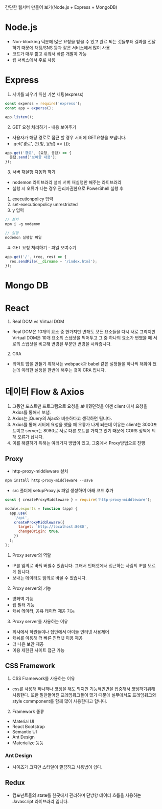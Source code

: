 간단한 웹서버 만들어 보기(Node.js + Express + MongoDB)

# Node.js
- Non-blocking 덕분에 많은 요청을 받을 수 있고 완료 되는 것들부터 결과를 전달하기 때문에 채팅/SNS 등과 같은 서비스에서 많이 사용
- 코드가 매우 짧고 쉬워서 빠른 개발이 가능
- 웹 서비스에서 주로 사용

# Express
1. 서버를 띄우기 위한 기본 세팅(express)
```javascript
const experss = require('express');
const app = experss();

app.listen();
```

2. GET 요청 처리하기 - 내용 보여주기
- 사용자가 해당 경로로 접근 할 경우 서버에 GET요청을 보냅니다.
- .get('경로', (요청, 응답) => {});
```javascript
app.get('경로', (요청, 응답) => {
  응답.send('보여줄 내용');
});
```

3. 서버 재실행 자동화 하기
- nodemon 라이브러리 설치 서버 재실행만 해주는 라이브러리
- 실행 시 오류가 나는 경우 관리자권한으로 PowerShell 실행 후   
1. executionpolicy 입력
2. set-executionpolicy unrestricted
3. y 입력
```javascript
// 설치
npm i -g nodemon

// 실행
nodemon 실행할 파일
```

4. GET 요청 처리하기 - 파일 보여주기
```javascript
app.get('/', (req, res) => {
  res.sendFile(__dirname + '/index.html');
});
```

# Mongo DB

# React
1. Real DOM vs Virtual DOM
- Real DOM은 10개의 요소 중 한가지만 변해도 모든 요소들을 다시 새로 그리지만 Virtual DOM은 10개 요소의 스냅샷을 찍어두고 그 중 하나의 요소가 변했을 때 서로의 스냅샷을 비교해 변경된 부분만 변경을 시켜줍니다.

2. CRA
- 리액트 앱을 만들기 위해서는 webpack과 babel 같은 설정들을 하나씩 해줘야 했는데 이러한 설정을 한번에 해주는 것이 CRA 입니다.

# 데이터 Flow & Axios
1. 그동안 포스트맨 프로그램으로 요청을 보내줬던것을 이젠 client 에서 요청을 Axios를 통해서 보냄.
2. Axios는 jQuery의 Ajax와 비슷하다고 생각하면 됩니다.
3. Axios를 통해 서버에 요청을 했을 때 오류가 나게 되는데 이유는 client는 3000포트이고 server는 8080로 서로 다른 포트를 가지고 있기 때문에 CORS 정책에 의해 오류가 납니다.
4. 이를 해결하기 위해는 여러가지 방법이 있고, 그중에서 Proxy방법으로 진행

## Proxy
- http-proxy-middleware 설치
```javascript
npm install http-proxy-middleware --save
```
- src 폴더에 setupProxy.js 파일 생성하여 아래 코드 추가
```javascript
const { createProxyMiddleware } = require('http-proxy-middleware');

module.exports = function (app) {
  app.use(
    '/api',
    createProxyMiddleware({
      target: 'http://localhost:8080',
      changeOrigin: true,
    })
  );
};
```
1. Proxy server의 역할
- IP를 임의로 바꿔 버릴수 있습니다. 그래서 인터넷에서 접근하는 사람의 IP를 모르게 됩니다.
- 보내는 데이터도 임의로 바꿀 수 있습니다.

2. Proxy server의 기능
- 방화벽 기능
- 웹 필터 기능
- 캐쉬 데이터, 공유 데이터 제공 기능

3. Proxy server를 사용하는 이유
- 회사에서 직원들이나 집안에서 아이들 인터넷 사용제어
- 캐쉬를 이용해 더 빠른 인터넷 이용 제공
- 더 나은 보안 제공
- 이용 제한된 사이트 접근 가능

## CSS Framework
1. CSS Framework를 사용하는 이유
- css를 사용해 하나하나 코딩을 해도 되지만 기능적인면을 집중해서 코딩하기위해 사용한다. 또한 잘만들어진 프레임워크들이 많기 때문에 실무에서도 프레임워크와 style commponent를 함께 많이 사용한다고 합니다.

2. Framework 종류
- Material UI
- React Bootstrap
- Semantic UI
- Ant Design
- Materialize 등등

### Ant Design
- 사이즈가 크지만 스타일이 깔끔하고 사용법이 쉽다.

## Redux
- 컴포넌트들의 state를 한곳에서 관리하며 단방향 데이터 흐름을 사용하는 Javascript 라이브러리 입니다.